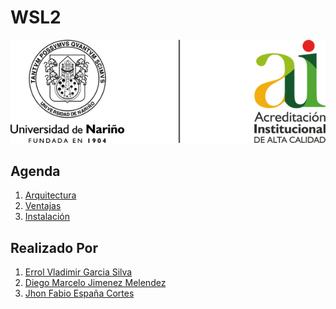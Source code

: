 # WSL2

![Img_01](Img/Img_01.png)

## Agenda
1. [Arquitectura][1_0]
1. [Ventajas][1_1]
1. [Instalación][1_2]

[1_0]:https://github.com/JhonFabioEC/WSL2/tree/main/1-Arquitectura

[1_1]:https://github.com/JhonFabioEC/WSL2/tree/main/2-Ventajas

[1_2]:https://github.com/JhonFabioEC/WSL2/tree/main/3-Instalacion

## Realizado Por
1. [Errol Vladimir Garcia Silva][1_3]
1. [Diego Marcelo Jimenez Melendez][1_4]
1. [Jhon Fabio España Cortes][1_5]

[1_3]:https://github.com/Errol-Garcia

[1_4]:https://github.com/jimdgo12

[1_5]:https://github.com/JhonFabioEC